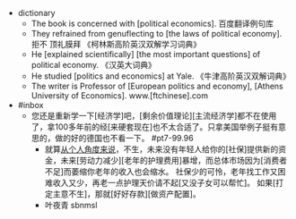 - dictionary 
    - The book is concerned with [political economics]. 百度翻译例句库
    - They refrained from genuflecting to [the laws of political economy]. 拒不 顶礼膜拜 《柯林斯高阶英汉双解学习词典》
    - He [explained scientifically] [the most important questions] of political economy. 《汉英大词典》
    - He studied [politics and economics] at Yale. 《牛津高阶英汉双解词典》
    - The writer is Professor of [European politics and economy], [Athens University of Economics]. www.[ftchinese].com
- #inbox
    - 您还是重新学一下[经济学]吧，[剩余价值理论][主流经济学]都不在使用了，拿100多年前的经[来硬套现在]也不太合适了。只拿美国举例子挺有意思的，做的好的德国也不看一下。 #pt7-99.96
        - 就算[从个人角度来说](https://bbs.saraba1st.com/2b/thread-1999565-6-1.html)，不生，未来没有年轻人给你的[社保]提供新的资金，未来[劳动力减少][老年的护理费用]暴增，而总体市场因为[消费者不足]而萎缩你老年的收入也会缩水。
社保少的可怜，老年找工作又困难收入又少，再老一点护理天价请不起[又没子女可以帮忙]。
如果[打定主意不生]，那就[好好存款][做资产配置]。
        - 叶夜青 sbnmsl
